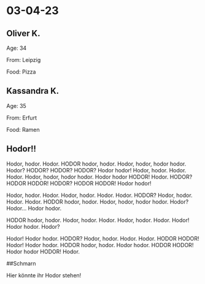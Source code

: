 # 03-04-23

## Oliver K.

Age: 34

From: Leipzig

Food: Pizza


## Kassandra K.

Age: 35

From: Erfurt

Food: Ramen

## Hodor!!

 Hodor, hodor. Hodor. HODOR hodor, hodor. Hodor, hodor, hodor hodor. Hodor? HODOR? HODOR? HODOR? Hodor hodor! Hodor, hodor. Hodor. Hodor. Hodor, hodor, hodor hodor. Hodor hodor HODOR! Hodor. HODOR? HODOR HODOR! HODOR? HODOR HODOR! Hodor hodor!

 Hodor, hodor. Hodor. Hodor, hodor. Hodor. Hodor. HODOR? Hodor, hodor. Hodor. Hodor. HODOR hodor, hodor. Hodor, hodor, hodor hodor. Hodor? Hodor... Hodor hodor.

 HODOR hodor, hodor. Hodor, hodor. Hodor. Hodor, hodor. Hodor. Hodor! Hodor hodor. Hodor?

 Hodor! Hodor hodor. HODOR? Hodor, hodor. Hodor. Hodor. HODOR HODOR! Hodor! Hodor hodor. HODOR hodor, hodor. Hodor hodor. HODOR HODOR! Hodor hodor HODOR! Hodor.

##Schmarn

Hier könnte ihr Hodor stehen!
